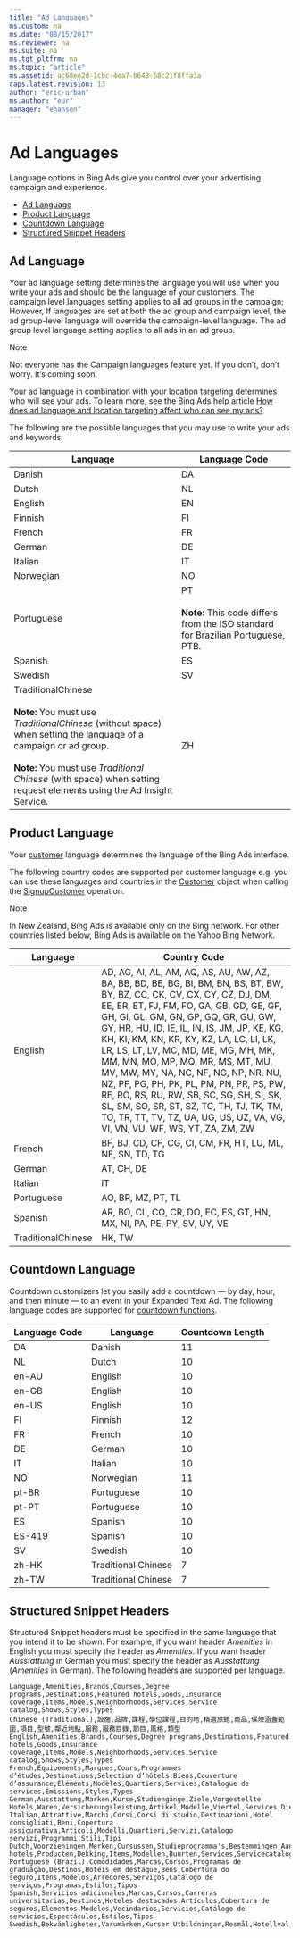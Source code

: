 ```yaml
---
title: "Ad Languages"
ms.custom: na
ms.date: "08/15/2017"
ms.reviewer: na
ms.suite: na
ms.tgt_pltfrm: na
ms.topic: "article"
ms.assetid: ac68ee2d-1cbc-4ea7-b648-68c21f8ffa3a
caps.latest.revision: 13
author: "eric-urban"
ms.author: "eur"
manager: "ehansen"
---
```

# Ad Languages
Language options in Bing Ads give you control over your advertising campaign and experience. 

* [Ad Language](#adlanguage)  
* [Product Language](#productlanguage)  
* [Countdown Language](#countdownlanguage)  
* [Structured Snippet Headers](#structuredsnippetheaders)
 
## <a name="adlanguage"></a>Ad Language
Your ad language setting determines the language you will use when you write your ads and should be the language of your customers. The campaign level languages setting applies to all ad groups in the campaign; However, If languages are set at both the ad group and campaign level, the ad group-level language will override the campaign-level language. The ad group level language setting applies to all ads in an ad group. 

> [!NOTE] 
> Not everyone has the Campaign languages feature yet. If you don’t, don’t worry. It’s coming soon.

Your ad language in combination with your location targeting determines who will see your ads. To learn more, see the Bing Ads help article [How does ad language and location targeting affect who can see my ads?](https://help.bingads.microsoft.com/#apex/3/en/51100/0)

The following are the possible languages that you may use to write your ads and keywords.

|Language|Language Code|
|------------|-----------------|
|Danish|DA|
|Dutch|NL|
|English|EN|
|Finnish|FI|
|French|FR|
|German|DE|
|Italian|IT|
|Norwegian|NO|
|Portuguese|PT<br /><br />**Note:** This code differs from the ISO standard for Brazilian Portuguese, PTB.|
|Spanish|ES|
|Swedish|SV|
|TraditionalChinese<br /><br />**Note:** You must use *TraditionalChinese* (without space) when setting the language of a campaign or ad group.<br /><br />**Note:** You must use *Traditional Chinese* (with space) when setting request elements using the Ad Insight Service.|ZH|
		
## <a name="productlanguage"></a>Product Language
Your [customer](https://msdn.microsoft.com/library/bing-ads-customer-management-customer.aspx) language determines the language of the Bing Ads interface. 

The following country codes are supported per customer language e.g. you can use these languages and countries in the [Customer](https://msdn.microsoft.com/library/bing-ads-customer-management-customer.aspx) object when calling the [SignupCustomer](https://msdn.microsoft.com/library/dn451287.aspx) operation.

> [!NOTE]
> In New Zealand, Bing Ads is available only on the Bing network. For other countries listed below, Bing Ads is available on the Yahoo Bing Network.

|Language|Country Code|
|------------|------------------|
|English|AD, AG, AI, AL, AM, AQ, AS, AU, AW, AZ, BA, BB, BD, BE, BG, BI, BM, BN, BS, BT, BW, BY, BZ, CC, CK, CV, CX, CY, CZ, DJ, DM, EE, ER, ET, FJ, FM, FO, GA, GB, GD, GE, GF, GH, GI, GL, GM, GN, GP, GQ, GR, GU, GW, GY, HR, HU, ID, IE, IL, IN, IS, JM, JP, KE, KG, KH, KI, KM, KN, KR, KY, KZ, LA, LC, LI, LK, LR, LS, LT, LV, MC, MD, ME, MG, MH, MK, MM, MN, MO, MP, MQ, MR, MS, MT, MU, MV, MW, MY, NA, NC, NF, NG, NP, NR, NU, NZ, PF, PG, PH, PK, PL, PM, PN, PR, PS, PW, RE, RO, RS, RU, RW, SB, SC, SG, SH, SI, SK, SL, SM, SO, SR, ST, SZ, TC, TH, TJ, TK, TM, TO, TR, TT, TV, TZ, UA, UG, US, UZ, VA, VG, VI, VN, VU, WF, WS, YT, ZA, ZM, ZW|
|French|BF, BJ, CD, CF, CG, CI, CM, FR, HT, LU, ML, NE, SN, TD, TG|
|German|AT, CH, DE|
|Italian|IT|
|Portuguese|AO, BR, MZ, PT, TL|
|Spanish|AR, BO, CL, CO, CR, DO, EC, ES, GT, HN, MX, NI, PA, PE, PY, SV, UY, VE|
|TraditionalChinese|HK, TW|

		
## <a name="countdownlanguage"></a>Countdown Language
Countdown customizers let you easily add a countdown — by day, hour, and then minute — to an event in your Expanded Text Ad. The following language codes are supported for [countdown functions](../docset-overview/expanded-text-ads.md#countdown).

|Language Code|Language|Countdown Length|
|------------|------------|------------------|
|DA|Danish|11|
|NL|Dutch|10|
|en-AU|English|10|
|en-GB|English|10|
|en-US|English|10|
|FI|Finnish|12|
|FR|French|10|
|DE|German|10|
|IT|Italian|10|
|NO|Norwegian|11|
|pt-BR|Portuguese|10|
|pt-PT|Portuguese|10|
|ES|Spanish|10|
|ES-419|Spanish|10|
|SV|Swedish|10|
|zh-HK|Traditional Chinese|7|
|zh-TW|Traditional Chinese|7|


## <a name="structuredsnippetheaders"></a>Structured Snippet Headers
Structured Snippet headers must be specified in the same language that you intend it to be shown. For example, if you want header *Amenities* in English you must specify the header as *Amenities*.  If you want header *Ausstattung* in German you must specify the header as *Ausstattung* (*Amenities* in German). The following headers are supported per language.

```csv
Language,Amenities,Brands,Courses,Degree programs,Destinations,Featured hotels,Goods,Insurance coverage,Items,Models,Neighborhoods,Services,Service catalog,Shows,Styles,Types
Chinese (Traditional),設施,品牌,課程,學位課程,目的地,精選旅館,商品,保險涵蓋範圍,項目,型號,鄰近地點,服務,服務目錄,節目,風格,類型
English,Amenities,Brands,Courses,Degree programs,Destinations,Featured hotels,Goods,Insurance coverage,Items,Models,Neighborhoods,Services,Service catalog,Shows,Styles,Types
French,Équipements,Marques,Cours,Programmes d’études,Destinations,Sélection d’hôtels,Biens,Couverture d’assurance,Éléments,Modèles,Quartiers,Services,Catalogue de services,Émissions,Styles,Types
German,Ausstattung,Marken,Kurse,Studiengänge,Ziele,Vorgestellte Hotels,Waren,Versicherungsleistung,Artikel,Modelle,Viertel,Services,Dienstleistungen,Sendungen,Stile,Typen
Italian,Attrattive,Marchi,Corsi,Corsi di studio,Destinazioni,Hotel consigliati,Beni,Copertura assicurativa,Articoli,Modelli,Quartieri,Servizi,Catalogo servizi,Programmi,Stili,Tipi
Dutch,Voorzieningen,Merken,Cursussen,Studieprogramma's,Bestemmingen,Aanbevolen hotels,Producten,Dekking,Items,Modellen,Buurten,Services,Servicecatalogus,Shows,Stijlen,Typen
Portuguese (Brazil),Comodidades,Marcas,Cursos,Programas de graduação,Destinos,Hotéis em destaque,Bens,Cobertura do seguro,Itens,Modelos,Arredores,Serviços,Catálogo de serviços,Programas,Estilos,Tipos
Spanish,Servicios adicionales,Marcas,Cursos,Carreras universitarias,Destinos,Hoteles destacados,Artículos,Cobertura de seguros,Elementos,Modelos,Vecindarios,Servicios,Catálogo de servicios,Espectáculos,Estilos,Tipos
Swedish,Bekvämligheter,Varumärken,Kurser,Utbildningar,Resmål,Hotellval,Varor,Försäkring,Objekt,Modeller,Områden,Tjänster,Servicekatalog,Föreställningar,Stilar,Typer
```